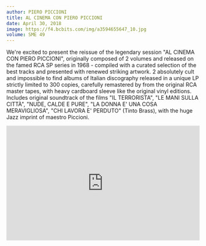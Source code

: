 ```yaml
---
author: PIERO PICCIONI
title: AL CINEMA CON PIERO PICCIONI
date: April 30, 2018
image: https://f4.bcbits.com/img/a3594655647_10.jpg
volume: SME 49
---
```


We're excited to present the reissue of the legendary session "AL CINEMA CON PIERO PICCIONI", originally composed of 2 volumes and released on the famed RCA SP series in 1968 - compiled with a curated selection of the best tracks and presented with renewed striking artwork. 2 absolutely cult and impossible to find albums of Italian discography released in a unique LP strictly limited to 300 copies, carefully remastered by from the original RCA master tapes, with heavy cardboard sleeve like the original vinyl editions. Includes original soundtrack of the films "IL TERRORISTA", "LE MANI SULLA CITTÀ", "NUDE, CALDE E PURE", "LA DONNA E' UNA COSA MERAVIGLIOSA", "CHI LAVORA E' PERDUTO" (Tinto Brass), with the huge Jazz imprint of maestro Piccioni.

<iframe width="100%" height="300" scrolling="no" frameborder="no" allow="autoplay" src="https://w.soundcloud.com/player/?url=https%3A//api.soundcloud.com/tracks/414692931&color=%23ff5500&auto_play=false&hide_related=false&show_comments=true&show_user=true&show_reposts=false&show_teaser=true&visual=true"></iframe>